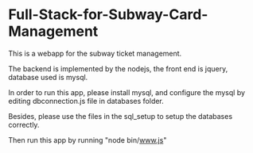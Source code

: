 # Full-Stack-for-Subway-Card-Management

This is a webapp for the subway ticket management. 

The backend is implemented by the nodejs, the front end is jquery, database used is mysql.

In order to run this app, please install mysql, and configure the mysql by editing dbconnection.js file in databases folder.

Besides, please use the files in the sql_setup to setup the databases correctly.

Then run this app by running "node bin/www.js"
